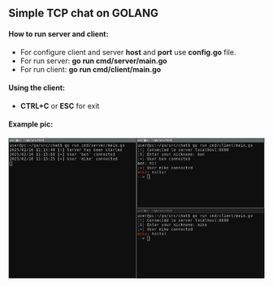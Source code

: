 ## Simple TCP chat on GOLANG

#### How to run server and client:
* For configure client and server <strong>host</strong> and <strong>port</strong> use <strong>config.go</strong> file.
* For run server: <strong>go run cmd/server/main.go</strong>
* For run client: <strong>go run cmd/client/main.go</strong>

#### Using the client:
* <strong>CTRL+C</strong> or <strong>ESC</strong> for exit

#### Example pic:
![image info](./images/chat_example.png)
